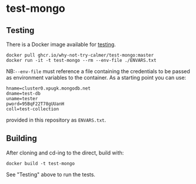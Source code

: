 # test-mongo

## Testing
There is a Docker image available for [testing](https://github.com/why-not-try-calmer/ringo/pkgs/container/test-mongo).

```
docker pull ghcr.io/why-not-try-calmer/test-mongo:master
docker run -it -t test-mongo --rm --env-file ./ENVARS.txt
```
NB:`--env-file` must reference a file containing the credentials to be passed as environment variables to the container. As a starting point you can use:

```
hname=cluster0.xpugk.mongodb.net
dname=test-db
uname=tester
pword=95BqF22T78gUUanH
coll=test-collection
```
provided in this repository as `ENVARS.txt`.

## Building
After cloning and cd-ing to the direct, build with:

```
docker build -t test-mongo
```

See "Testing" above to run the tests.
